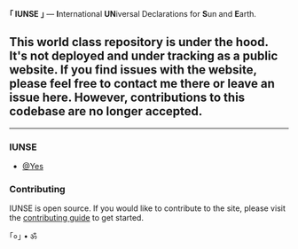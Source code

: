 <b>｢ IUNSE ｣</b> — <b>I</b>nternational <b>UN</b>iversal Declarations for <b>S</b>un and <b>E</b>arth.

## This world class repository is under the hood. It's not deployed and under tracking as a public website. If you find issues with the website, please feel free to contact me there or leave an issue here. However, contributions to this codebase are no longer accepted.
---

### IUNSE

* [@Yes](http://twitter.com/IUNSEUN)

### Contributing
IUNSE is open source. If you would like to contribute to the site, please visit the [contributing guide](https://github.com/IUNSE/IUNSE/blob/master/docs/CONTRIBUTING.md) to get started.

｢०｣ • ॐ

